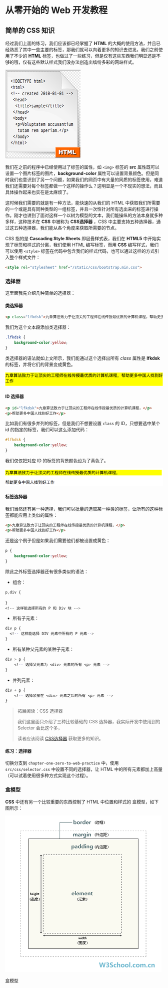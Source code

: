 # 从零开始的 Web 开发教程



## 简单的 CSS 知识

经过我们上面的练习，我们应该都已经掌握了 **HTML** 的大概的使用方法，并且已经熟悉了其中一些主要的标签，那我们就可以向着更多的知识去进发。我们之前使用了不少的 **HTML** 标签，也做过了一些练习，但是仅有这些东西我们明显还是不够的哦，仅有这些默认样式我们没办法创造出缤纷多彩的网站样式。

![header](chapter_2_zero_to_web_css/HTML.png)

我们在之前的程序中已经使用过了标签的属性，如 `<img>` 标签的 **src** 属性既可以设置一个图片标签的图片，**background-color** 属性可以设置背景颜色。但是同时我们也意识到了另一个问题，如果我们的网页中有大量的同质的标签使用，难道我们还需要对每个标签都做一个这样的操作么？这明显是一个不现实的想法，而且具体操作起来也实在是太麻烦了。

这时候我们需要的就是有一种方法，能快速的从我们的 HTML 中获取我们所需要的一个或是具有同种类型的一组标签，并且一次性针对所有选出来的标签进行操作。刚才也讲到了面对这样一个以树为模型的文本，我们能操纵的方法本身就多种多样，这种技术在 **CSS** 中被称为 **CSS选择器** ，CSS 中主要支持五种选择器，通过这五种选择器，我们能从各个角度来获取所需要的节点。

CSS 指的是 **Cascading Style Sheets** 即层叠样式表，我们在 **HTML5** 中开始实现了标签和样式的分离，我们使用 HTML 编写标签，而用 **CSS** 编写样式，我们可以使用 `<style>` 标签在代码中包含我们的样式代码，也可以通过这样的方式引入整个样式文件：

``` html
<style rel="stylesheet" href="/static/css/bootstrap.min.css">
```

### 选择器

这里面我先介绍几种简单的选择器：

#### 类选择器

``` html
<p class="lfkdsk">九章算法致力于让顶尖的工程师在线传授最优质的计算机课程，帮助更多中国人找到好工作</p>
```

我们为这个文本段添加类选择器：

``` css
.lfkdsk {
	background-color:yellow;
}
```

类选择器的语法就如上文所示，我们能通过这个选择出所有 *class* 属性是 **lfkdsk** 的标签，并将它们的背景变成黄色。

![header](chapter_2_zero_to_web_css/class-selector.png)


#### ID 选择器

``` html
<p id="lfkdsk">九章算法致力于让顶尖的工程师在线传授最优质的计算机课程，</p>
<p>帮助更多中国人找到好工作</p>
```

比如我们有很多并列的标签，但是我们不想要设置 `class` 的 ID，只想要选中某个 id 的指定的标签，我们可以这么添加代码：

``` css
#lfkdsk { 
	background-color:yellow;
}
```

我们仅仅把对应 ID 的标签的背景颜色设为了黄色了。

![header](chapter_2_zero_to_web_css/id-selector.png)

#### 标签选择器

我们当然还有另一种选择，我们可以批量的选取某一种类的标签，让所有的这种标签都能应用上类似的属性：

``` html
<p>九章算法致力于让顶尖的工程师在线传授最优质的计算机课程，</p>
<p>帮助更多中国人找到好工作</p>
```

还是这个例子但是如果我们需要他们都被设置成黄色：

``` css
p { 
	background-color:yellow;
}
```

除此之外标签选择器还有很多类似的语法：

* 组合：

``` css
p,div {
  
}
<!-- 这样能选择所有的 P 和 Div 块 -->
```

* 所有子元素：

``` css
div p {
  <!-- 这样能选择 DIV 元素中所有的 P 元素-->
}
```

* 所有某种父元素的某种子元素：

``` css
div > p {
    <!-- 选择父元素为 <div> 元素的所有 <p> 元素 -->
}
```

* 并列元素：

``` css
div + p {
    <!-- 选择紧接在 <div> 元素之后的所有 <p> 元素 -->
}
```

> 拓展阅读：CSS 选择器
>
> 我们这里面只介绍了三种比较基础的 CSS 选择器，我实际开发中使用到的 Selector 会比这个多，
>
> 读者应该阅读 [CSS选择器](http://www.w3school.com.cn/cssref/css_selectors.ASP) 获取更多的知识。

#### 练习：选择器

切换分支到 `chapter-one-zero-to-web-practice` 中，使用 `src/css/selector.css` 中设置不同的选择器，让 HTML 中的所有元素都加上高量（可以试着使用很多种方式实现这个过程）。

### 盒模型

**CSS** 中还有另一个比较重要的东西控制了 HTML 中位置和样式的 盒模型，如下图所示：

![box](chapter_2_zero_to_web_css/box-model.gif)

盒模型